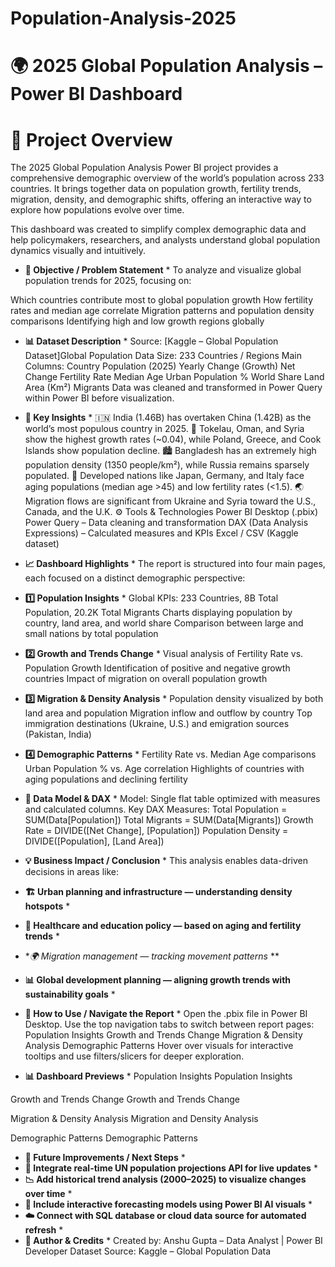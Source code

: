 # Population-Analysis-2025

# 🌍 2025 Global Population Analysis – Power BI Dashboard
# 📘 Project Overview
The 2025 Global Population Analysis Power BI project provides a comprehensive demographic overview of the world’s population across 233 countries.
It brings together data on population growth, fertility trends, migration, density, and demographic shifts, offering an interactive way to explore how populations evolve over time.

This dashboard was created to simplify complex demographic data and help policymakers, researchers, and analysts understand global population dynamics visually and intuitively.

* **🎯 Objective / Problem Statement** *
To analyze and visualize global population trends for 2025, focusing on:

Which countries contribute most to global population growth
How fertility rates and median age correlate
Migration patterns and population density comparisons
Identifying high and low growth regions globally
* **📊 Dataset Description** *
Source: [Kaggle – Global Population Dataset]Global Population Data
Size: 233 Countries / Regions
Main Columns:
Country
Population (2025)
Yearly Change (Growth)
Net Change
Fertility Rate
Median Age
Urban Population %
World Share
Land Area (Km²)
Migrants
Data was cleaned and transformed in Power Query within Power BI before visualization.

* **🧠 Key Insights** *
🇮🇳 India (1.46B) has overtaken China (1.42B) as the world’s most populous country in 2025.
🌱 Tokelau, Oman, and Syria show the highest growth rates (~0.04), while Poland, Greece, and Cook Islands show population decline.
🏙️ Bangladesh has an extremely high population density (1350 people/km²), while Russia remains sparsely populated.
👵 Developed nations like Japan, Germany, and Italy face aging populations (median age >45) and low fertility rates (<1.5).
🌏 Migration flows are significant from Ukraine and Syria toward the U.S., Canada, and the U.K.
⚙️ Tools & Technologies
Power BI Desktop (.pbix)
Power Query – Data cleaning and transformation
DAX (Data Analysis Expressions) – Calculated measures and KPIs
Excel / CSV (Kaggle dataset)
* **📈 Dashboard Highlights** *
The report is structured into four main pages, each focused on a distinct demographic perspective:

* **1️⃣ Population Insights** *
Global KPIs: 233 Countries, 8B Total Population, 20.2K Total Migrants
Charts displaying population by country, land area, and world share
Comparison between large and small nations by total population
* **2️⃣ Growth and Trends Change** *
Visual analysis of Fertility Rate vs. Population Growth
Identification of positive and negative growth countries
Impact of migration on overall population growth
* **3️⃣ Migration & Density Analysis** *
Population density visualized by both land area and population
Migration inflow and outflow by country
Top immigration destinations (Ukraine, U.S.) and emigration sources (Pakistan, India)
* **4️⃣ Demographic Patterns** *
Fertility Rate vs. Median Age comparisons
Urban Population % vs. Age correlation
Highlights of countries with aging populations and declining fertility
* **🧮 Data Model & DAX** *
Model: Single flat table optimized with measures and calculated columns.
Key DAX Measures:
Total Population = SUM(Data[Population])
Total Migrants = SUM(Data[Migrants])
Growth Rate = DIVIDE([Net Change], [Population])
Population Density = DIVIDE([Population], [Land Area])

* **💡 Business Impact / Conclusion** *
This analysis enables data-driven decisions in areas like:

* **🏗️ Urban planning and infrastructure — understanding density hotspots** *
* **🏥 Healthcare and education policy — based on aging and fertility trends** *
* **🌍 Migration management — tracking movement patterns* **
* **📊 Global development planning — aligning growth trends with sustainability goals** *
* **🚀 How to Use / Navigate the Report** *
Open the .pbix file in Power BI Desktop.
Use the top navigation tabs to switch between report pages:
Population Insights
Growth and Trends Change
Migration & Density Analysis
Demographic Patterns
Hover over visuals for interactive tooltips and use filters/slicers for deeper exploration.
* **📊 Dashboard Previews** *
Population Insights
Population Insights

Growth and Trends Change
Growth and Trends Change

Migration & Density Analysis
Migration and Density Analysis

Demographic Patterns
Demographic Patterns

* **🙌 Future Improvements / Next Steps** *
* **🔄 Integrate real-time UN population projections API for live updates** *
* **📉 Add historical trend analysis (2000–2025) to visualize changes over time** *
* **🤖 Include interactive forecasting models using Power BI AI visuals** *
* **☁️ Connect with SQL database or cloud data source for automated refresh** *
* **🏁 Author & Credits** *
Created by: Anshu Gupta – Data Analyst | Power BI Developer
Dataset Source: Kaggle – Global Population Data
